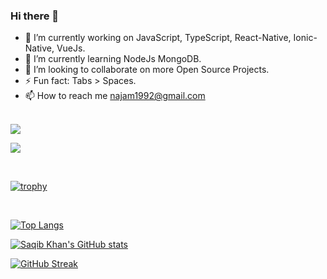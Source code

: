 ### Hi there 👋

- 🔭 I’m currently working on JavaScript, TypeScript, React-Native, Ionic-Native, VueJs.
- 🌱 I’m currently learning NodeJs MongoDB.
- 👯 I’m looking to collaborate on more Open Source Projects.
- ⚡ Fun fact: Tabs > Spaces.
- 📫 How to reach me najam1992@gmail.com

<br/>
<a href="https://github.com/antonkomarev/github-profile-views-counter">
    <img src="https://komarev.com/ghpvc/?username=saqib92&style=for-the-badge&color=yellowgreen&style=for-the-badge">
</a>

[Ÿ HŸPE]: https://yhype.me
[GitHub Profile Views Counter]: https://github.com/antonkomarev/github-profile-views-counter

![](https://hit.yhype.me/github/profile?user_id=7135885)

<br/>

[![trophy](https://github-profile-trophy.vercel.app/?username=saqib92&theme=onedark)](https://github.com/ryo-ma/github-profile-trophy)

<!-- ![visitors](https://visitor-badge.glitch.me/badge?page_id=saqib92&left_color=green&right_color=red) -->
<br/>

[![Top Langs](https://github-readme-stats.vercel.app/api/top-langs/?username=saqib92&show_icons=true&theme=tokyonight)](https://github.com/anuraghazra/github-readme-stats)


[![Saqib Khan's GitHub stats](https://github-readme-stats.vercel.app/api?username=saqib92&show_icons=true&theme=tokyonight)](https://github.com/anuraghazra/github-readme-stats)


<!-- [![GitHub Streak](https://github-readme-streak-stats.herokuapp.com?user=saqib92&theme=tokyonight)](https://git.io/streak-stats)    -->
[![GitHub Streak](https://streak-stats.demolab.com?user=saqib92&theme=halloween)](https://git.io/streak-stats)
<!--
**saqib92/saqib92** is a ✨ _special_ ✨ repository because its `README.md` (this file) appears on your GitHub profile.

Here are some ideas to get you started:

- 🔭 I’m currently working on ...
- 🌱 I’m currently learning ...
- 👯 I’m looking to collaborate on ...
- 🤔 I’m looking for help with ...
- 💬 Ask me about ...
- 📫 How to reach me: ...
- 😄 Pronouns: ...
- ⚡ Fun fact: ...
-->
